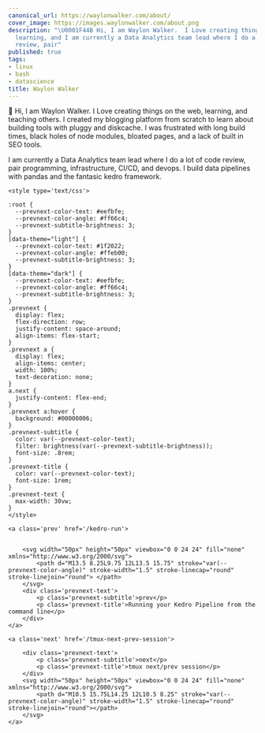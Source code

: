 ```yaml
---
canonical_url: https://waylonwalker.com/about/
cover_image: https://images.waylonwalker.com/about.png
description: "\U0001F44B Hi, I am Waylon Walker.  I Love creating things on the web,
  learning, and I am currently a Data Analytics team lead where I do a lot of code
  review, pair"
published: true
tags:
- linux
- bash
- datascience
title: Waylon Walker
---
```


👋 Hi, I am Waylon Walker.  I Love creating things on the web, learning, and
teaching others.  I created my blogging platform from scratch to learn about building tools with pluggy and diskcache.  I was frustrated with long build times, black holes of node modules, bloated pages, and a lack of built in SEO tools.

I am currently a Data Analytics team lead where I do a lot of code review, pair programming, infrastructure, CI/CD, and devops.  I build data pipelines with pandas and the fantasic kedro framework.
<div class='prevnext'>

    <style type='text/css'>

    :root {
      --prevnext-color-text: #eefbfe;
      --prevnext-color-angle: #ff66c4;
      --prevnext-subtitle-brightness: 3;
    }
    [data-theme="light"] {
      --prevnext-color-text: #1f2022;
      --prevnext-color-angle: #ffeb00;
      --prevnext-subtitle-brightness: 3;
    }
    [data-theme="dark"] {
      --prevnext-color-text: #eefbfe;
      --prevnext-color-angle: #ff66c4;
      --prevnext-subtitle-brightness: 3;
    }
    .prevnext {
      display: flex;
      flex-direction: row;
      justify-content: space-around;
      align-items: flex-start;
    }
    .prevnext a {
      display: flex;
      align-items: center;
      width: 100%;
      text-decoration: none;
    }
    a.next {
      justify-content: flex-end;
    }
    .prevnext a:hover {
      background: #00000006;
    }
    .prevnext-subtitle {
      color: var(--prevnext-color-text);
      filter: brightness(var(--prevnext-subtitle-brightness));
      font-size: .8rem;
    }
    .prevnext-title {
      color: var(--prevnext-color-text);
      font-size: 1rem;
    }
    .prevnext-text {
      max-width: 30vw;
    }
    </style>
    
    <a class='prev' href='/kedro-run'>
    

        <svg width="50px" height="50px" viewbox="0 0 24 24" fill="none" xmlns="http://www.w3.org/2000/svg">
            <path d="M13.5 8.25L9.75 12L13.5 15.75" stroke="var(--prevnext-color-angle)" stroke-width="1.5" stroke-linecap="round" stroke-linejoin="round"> </path>
        </svg>
        <div class='prevnext-text'>
            <p class='prevnext-subtitle'>prev</p>
            <p class='prevnext-title'>Running your Kedro Pipeline from the command line</p>
        </div>
    </a>
    
    <a class='next' href='/tmux-next-prev-session'>
    
        <div class='prevnext-text'>
            <p class='prevnext-subtitle'>next</p>
            <p class='prevnext-title'>tmux next/prev session</p>
        </div>
        <svg width="50px" height="50px" viewbox="0 0 24 24" fill="none" xmlns="http://www.w3.org/2000/svg">
            <path d="M10.5 15.75L14.25 12L10.5 8.25" stroke="var(--prevnext-color-angle)" stroke-width="1.5" stroke-linecap="round" stroke-linejoin="round"></path>
        </svg>
    </a>
  </div>